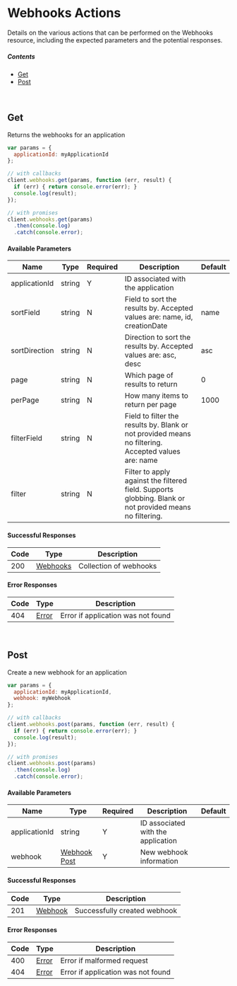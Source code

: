 # Webhooks Actions

Details on the various actions that can be performed on the
Webhooks resource, including the expected
parameters and the potential responses.

##### Contents

*   [Get](#get)
*   [Post](#post)

<br/>

## Get

Returns the webhooks for an application

```javascript
var params = {
  applicationId: myApplicationId
};

// with callbacks
client.webhooks.get(params, function (err, result) {
  if (err) { return console.error(err); }
  console.log(result);
});

// with promises
client.webhooks.get(params)
  .then(console.log)
  .catch(console.error);
```

#### Available Parameters

| Name | Type | Required | Description | Default |
| ---- | ---- | -------- | ----------- | ------- |
| applicationId | string | Y | ID associated with the application |  |
| sortField | string | N | Field to sort the results by. Accepted values are: name, id, creationDate | name |
| sortDirection | string | N | Direction to sort the results by. Accepted values are: asc, desc | asc |
| page | string | N | Which page of results to return | 0 |
| perPage | string | N | How many items to return per page | 1000 |
| filterField | string | N | Field to filter the results by. Blank or not provided means no filtering. Accepted values are: name |  |
| filter | string | N | Filter to apply against the filtered field. Supports globbing. Blank or not provided means no filtering. |  |

#### Successful Responses

| Code | Type | Description |
| ---- | ---- | ----------- |
| 200 | [Webhooks](_schemas.md#webhooks) | Collection of webhooks |

#### Error Responses

| Code | Type | Description |
| ---- | ---- | ----------- |
| 404 | [Error](_schemas.md#error) | Error if application was not found |

<br/>

## Post

Create a new webhook for an application

```javascript
var params = {
  applicationId: myApplicationId,
  webhook: myWebhook
};

// with callbacks
client.webhooks.post(params, function (err, result) {
  if (err) { return console.error(err); }
  console.log(result);
});

// with promises
client.webhooks.post(params)
  .then(console.log)
  .catch(console.error);
```

#### Available Parameters

| Name | Type | Required | Description | Default |
| ---- | ---- | -------- | ----------- | ------- |
| applicationId | string | Y | ID associated with the application |  |
| webhook | [Webhook Post](_schemas.md#webhook-post) | Y | New webhook information |  |

#### Successful Responses

| Code | Type | Description |
| ---- | ---- | ----------- |
| 201 | [Webhook](_schemas.md#webhook) | Successfully created webhook |

#### Error Responses

| Code | Type | Description |
| ---- | ---- | ----------- |
| 400 | [Error](_schemas.md#error) | Error if malformed request |
| 404 | [Error](_schemas.md#error) | Error if application was not found |
